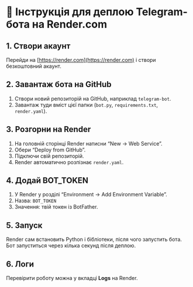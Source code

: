 # 🚀 Інструкція для деплою Telegram-бота на Render.com

## 1. Створи акаунт
Перейди на [https://render.com](https://render.com) і створи безкоштовний акаунт.

## 2. Завантаж бота на GitHub
1. Створи новий репозиторій на GitHub, наприклад `telegram-bot`.
2. Завантаж туди вміст цієї папки (`bot.py`, `requirements.txt`, `render.yaml`).

## 3. Розгорни на Render
1. На головній сторінці Render натисни “New → Web Service”.
2. Обери “Deploy from GitHub”.
3. Підключи свій репозиторій.
4. Render автоматично розпізнає `render.yaml`.

## 4. Додай BOT_TOKEN
1. У Render у розділі “Environment → Add Environment Variable”.
2. Назва: `BOT_TOKEN`
3. Значення: твій токен із BotFather.

## 5. Запуск
Render сам встановить Python і бібліотеки, після чого запустить бота.
Бот запуститься через кілька секунд після деплою.

## 6. Логи
Перевірити роботу можна у вкладці **Logs** на Render.
